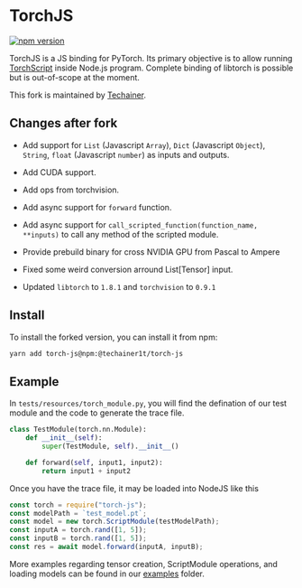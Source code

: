 # TorchJS

[![npm version](https://badge.fury.io/js/%40techainer1t%2Ftorch-js.svg)](https://badge.fury.io/js/%40techainer1t%2Ftorch-js)

TorchJS is a JS binding for PyTorch. Its primary objective is to allow running [TorchScript](https://pytorch.org/docs/master/jit.html) inside Node.js program. Complete binding of libtorch is possible but is out-of-scope at the moment.

This fork is maintained by [Techainer](https://techainer.com).
## Changes after fork

- Add support for `List` (Javascript `Array`), `Dict` (Javascript `Object`), `String`, `float` (Javascript `number`) as inputs and outputs.

- Add CUDA support.

- Add ops from torchvision.

- Add async support for `forward` function.

- Add async support for `call_scripted_function(function_name, **inputs)` to call any method of the scripted module.

- Provide prebuild binary for cross NVIDIA GPU from Pascal to Ampere

- Fixed some weird conversion arround List[Tensor] input.

- Updated `libtorch` to `1.8.1` and `torchvision` to `0.9.1`

## Install

To install the forked version, you can install it from npm:

```bash
yarn add torch-js@npm:@techainer1t/torch-js
```

## Example

In `tests/resources/torch_module.py`, you will find the defination of our test module and the code to generate the trace file.

```python
class TestModule(torch.nn.Module):
    def __init__(self):
        super(TestModule, self).__init__()

    def forward(self, input1, input2):
        return input1 + input2
```

Once you have the trace file, it may be loaded into NodeJS like this

```javascript
const torch = require("torch-js");
const modelPath = `test_model.pt`;
const model = new torch.ScriptModule(testModelPath);
const inputA = torch.rand([1, 5]);
const inputB = torch.rand([1, 5]);
const res = await model.forward(inputA, inputB);
```

More examples regarding tensor creation, ScriptModule operations, and loading models can be found in our [examples](./examples) folder.
